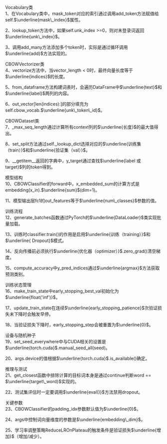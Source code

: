 Vocabulary类  
1、在Vocabulary类中，mask_token对应的索引通过调用add_token方法赋值给self.$\underline{mask\_index}$属性。

2、lookup_token方法中，如果self.unk_index >=0，则对未登录词返回$\underline{unk\_index}$。

3、调用add_many方法添加多个token时，实际是通过循环调用$\underline{add}$方法实现的。

CBOWVectorizer类   
4、vectorize方法中，当vector_length < 0时，最终向量长度等于$\underline{indices}$的长度。

5、from_dataframe方法构建词表时，会遍历DataFrame中$\underline{text}$和$\underline{label}$两列的内容。

6、out_vector[len(indices):]的部分填充为self.cbow_vocab.$\underline{unk\_token\_id}$。

CBOWDataset类  
7、_max_seq_length通过计算所有context列的$\underline{长度}$的最大值得出。

8、set_split方法通过self._lookup_dict选择对应的$\underline{训练集（train）}$和$\underline{验证集（val）}$。

9、__getitem__返回的字典中，y_target通过查找$\underline{label 或 target}$列的token得到。

模型结构   
10、CBOWClassifier的forward中，x_embedded_sum的计算方式是embedding(x_in).$\underline{sum}$(dim=1)。

11、模型输出层fc1的out_features等于$\underline{num\_classes}$参数的值。

训练流程  
12、generate_batches函数通过PyTorch的$\underline{DataLoader}$类实现批量加载。

13、训练时classifier.train()的作用是启用$\underline{训练（training）}$和$\underline{ Dropout}$模式。

14、反向传播前必须执行$\underline{优化器（optimizer）}$.zero_grad()清空梯度。

15、compute_accuracy中y_pred_indices通过$\underline{argmax}$方法获取预测类别。

训练状态管理  
16、make_train_state中early_stopping_best_val初始化为$\underline{float('inf')}$。

17、update_train_state在连续$\underline{early_stopping_patience}$次验证损失未下降时会触发早停。

18、当验证损失下降时，early_stopping_step会被重置为$\underline{0}$。

设备与随机种子  
19、set_seed_everywhere中与CUDA相关的设置是$\underline{torch.cuda}$.manual_seed_all(seed)。

20、args.device的值根据$\underline{torch.cuda}$.is_available()确定。

推理与测试  
21、get_closest函数中排除计算的目标词本身是通过continue判断word == $\underline{target\_word}$实现的。

22、测试集评估时一定要调用$\underline{eval()}$方法禁用dropout。

关键参数  
23、CBOWClassifier的padding_idx参数默认值为$\underline{0}$。

24、args中控制词向量维度的参数是$\underline{embedding\_dim}$。

25、学习率调整策略ReduceLROnPlateau的触发条件是验证损失$\underline{增加}$（增加/减少）。
